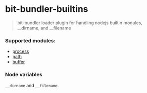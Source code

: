# bit-bundler-builtins
> bit-bundler loader plugin for handling nodejs builtin modules, __dirname, and __filename

### Supported modules:

- [process](https://github.com/defunctzombie/node-process)
- [path](https://github.com/jinder/path)
- [buffer](https://github.com/feross/buffer)


### Node variables

 `__dirname` and `__filename`.
